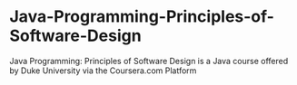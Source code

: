 # Java-Programming-Principles-of-Software-Design
Java Programming: Principles of Software Design is a Java course offered by Duke University via the Coursera.com Platform

